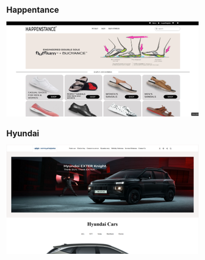 <h2>Happentance</h2>

<a href=""><img src="happenstance.png"></a>

<h2>Hyundai</h2>

<a href="https://benevolent-liger-f95904.netlify.app/"><img src="hyundai.png"></a>
